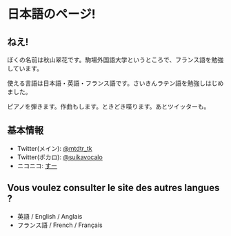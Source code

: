 # 日本語のページ!

## ねえ!
ぼくの名前は秋山翠花です。駒場外国語大学というところで、フランス語を勉強しています。

使える言語は日本語・英語・フランス語です。さいきんラテン語を勉強しはじめました。

ピアノを弾きます。作曲もします。ときどき喋ります。あとツイッターも。

## 基本情報
- Twitter(メイン): [@mtdtr_tk](https://twitter.com/mtdtr_tk)
- Twitter(ボカロ): [@suikavocalo](https://twitter.com/suikavocalo)
- ニコニコ: [すー](https://www.nicovideo.jp/user/97810681/video)

## Vous voulez consulter le site des autres langues ?
- 英語 / English / Anglais
- フランス語 / French / Français
